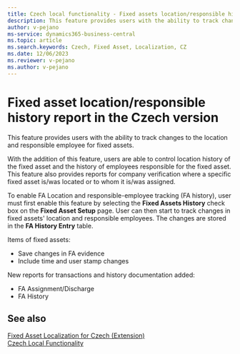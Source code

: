 ```yaml
---
title: Czech local functionality - Fixed assets location/responsible history report
description: This feature provides users with the ability to track changes to the location and responsible employee for fixed assets.
author: v-pejano
ms-service: dynamics365-business-central
ms.topic: article
ms.search.keywords: Czech, Fixed Asset, Localization, CZ
ms.date: 12/06/2023
ms.reviewer: v-pejano
ms.author: v-pejano
---
```


# Fixed asset location/responsible history report in the Czech version

This feature provides users with the ability to track changes to the location and responsible employee for fixed assets.

With the addition of this feature, users are able to control location history of the fixed asset and the history of employees responsible for the fixed asset.
This feature also provides reports for company verification where a specific fixed asset is/was located or to whom it is/was assigned.

To enable FA Location and responsible-employee tracking (FA history), user must first enable this feature by selecting the **Fixed Assets History** check box on the **Fixed Asset Setup** page. User can then start to track changes in fixed assets' location and responsible employees. The changes are stored in the **FA History Entry** table.

Items of fixed assets:
- Save changes in FA evidence
- Include time and user stamp changes

New reports for transactions and history documentation added:
- FA Assignment/Discharge
- FA History

## See also

[Fixed Asset Localization for Czech (Extension)](ui-extensions-fixed-asset-localization-cz.md)  
[Czech Local Functionality](czech-local-functionality.md)  

